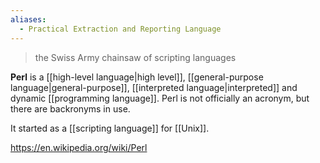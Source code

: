 ```yaml
---
aliases:
  - Practical Extraction and Reporting Language
---
```

>the Swiss Army chainsaw of scripting languages

**Perl** is a [[high-level language|high level]], [[general-purpose language|general-purpose]], [[interpreted language|interpreted]] and dynamic [[programming language]].
Perl is not officially an acronym, but there are backronyms in use.

It started as a [[scripting language]] for [[Unix]].



https://en.wikipedia.org/wiki/Perl